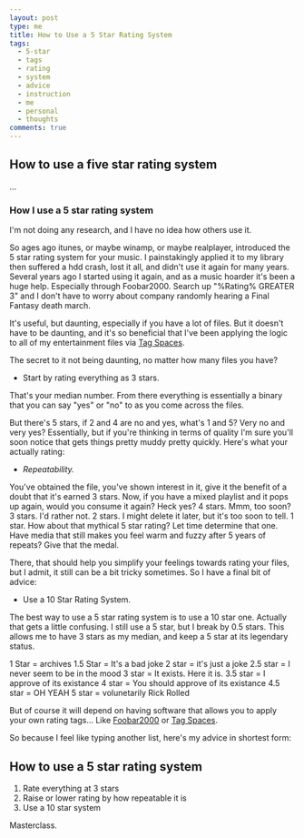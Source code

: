 ```yaml
---
layout: post
type: me
title: How to Use a 5 Star Rating System
tags:
  - 5-star
  - tags
  - rating
  - system
  - advice
  - instruction
  - me
  - personal
  - thoughts
comments: true
---
```


How to use a five star rating system
---

...

### How I use a 5 star rating system ###

I'm not doing any research, and I have no idea how others use it.

So ages ago itunes, or maybe winamp, or maybe realplayer, introduced the 5 star rating system for your music.  I painstakingly applied it to my library then suffered a hdd crash, lost it all, and didn't use it again for many years.  Several years ago I started using it again, and as a music hoarder it's been a huge help.  Especially through Foobar2000.  Search up "%Rating% GREATER 3" and I don't have to worry about company randomly hearing a Final Fantasy death march.

It's useful, but daunting, especially if you have a lot of files.  But it doesn't have to be daunting, and it's so beneficial that I've been applying the logic to all of my entertainment files via [Tag Spaces](https://github.com/tagspaces/tagspaces).

The secret to it not being daunting, no matter how many files you have?  

- Start by rating everything as 3 stars.

That's your median number.  From there everything is essentially a binary that you can say "yes" or "no" to as you come across the files.

But there's 5 stars, if 2 and 4 are no and yes, what's 1 and 5?  Very no and very yes?  Essentially, but if you're thinking in terms of quality I'm sure you'll soon notice that gets things pretty muddy pretty quickly.  Here's what your actually rating:

- *Repeatability.*

You've obtained the file, you've shown interest in it, give it the benefit of a doubt that it's earned 3 stars.  Now, if you have a mixed playlist and it pops up again, would you consume it again?  Heck yes?  4 stars.  Mmm, too soon?  3 stars.  I'd rather not.  2 stars.  I might delete it later, but it's too soon to tell.  1 star.  How about that mythical 5 star rating?  Let time determine that one.  Have media that still makes you feel warm and fuzzy after 5 years of repeats?  Give that the medal.

There, that should help you simplify your feelings towards rating your files, but I admit, it still can be a bit tricky sometimes.  So I have a final bit of advice:

- Use a 10 Star Rating System.

The best way to use a 5 star rating system is to use a 10 star one.  Actually that gets a little confusing.  I still use a 5 star, but I break by 0.5 stars.  This allows me to have 3 stars as my median, and keep a 5 star at its legendary status.  

1 Star = archives
1.5 Star = It's a bad joke
2 star = it's just a joke
2.5 star = I never seem to be in the mood
3 star = It exists.  Here it is.
3.5 star = I approve of its existance
4 star = You should approve of its existance
4.5 star = OH YEAH
5 star = volunetarily Rick Rolled

But of course it will depend on having software that allows you to apply your own rating tags... Like [Foobar2000](https://www.foobar2000.org/) or [Tag Spaces](https://github.com/tagspaces/tagspaces).

So because I feel like typing another list, here's my advice in shortest form:

## How to use a 5 star rating system ##

1. Rate everything at 3 stars
2. Raise or lower rating by how repeatable it is
3. Use a 10 star system

Masterclass.
